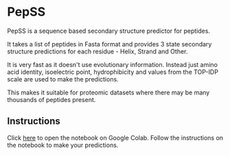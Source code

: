 # PepSS

PepSS is a sequence based secondary structure predictor for peptides.

It takes a list of peptides in Fasta format and provides 3 state secondary structure predictions for each residue - Helix, Strand and Other.

It is very fast as it doesn't use evolutionary information. Instead just amino acid identity, isoelectric point, hydrophibicity and values from the TOP-IDP scale are used to make the predictions.

This makes it suitable for proteomic datasets where there may be many thousands of peptides present.

## Instructions
Click [here](https://colab.research.google.com/github/pcddb/pepss-ed/blob/main/pepss.ipynb) to open the notebook on Google Colab.
Follow the instructions on the notebook to make your predictions.
